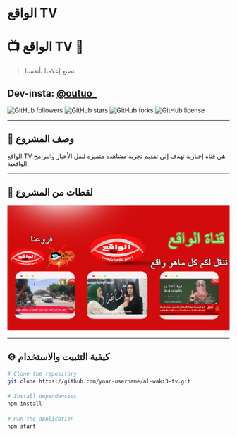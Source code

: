 # الواقع TV

#                         📺 **الواقع TV** 📰

> نصنع إعلامنا بأنفسنا.

## Dev-insta: [@outuo_](https://www.instagram.com/outuo_)

![GitHub followers](https://img.shields.io/github/followers/your-username?label=Follow&style=social)
![GitHub stars](https://img.shields.io/github/stars/your-username/your-repo?style=social)
![GitHub forks](https://img.shields.io/github/forks/your-username/your-repo?style=social)
![GitHub license](https://img.shields.io/github/license/your-username/your-repo)

---

## 📝 وصف المشروع

الواقع TV هي قناة إخبارية تهدف إلى تقديم تجربة مشاهدة متميزة لنقل الأخبار والبرامج الواقعية.

---

## 📸 لقطات من المشروع

![الواقع TV Logo](https://github.com/Lorouss/al-waki3-tv/blob/main/%D8%A7%D9%84%D9%85%D9%84%D9%81%D8%A7%D8%AA%20%D8%A7%D9%84%D9%85%D8%B3%D8%AA%D8%AE%D8%AF%D9%85%D8%A9/folder%20logo/al%20waki3.png?raw=true)

---

## ⚙️ كيفية التثبيت والاستخدام

```bash
# Clone the repository
git clone https://github.com/your-username/al-waki3-tv.git

# Install dependencies
npm install

# Run the application
npm start
